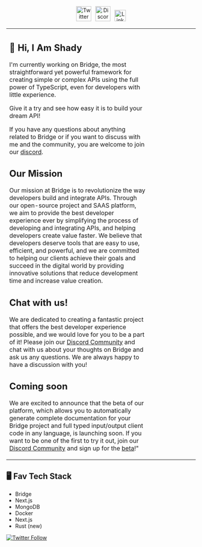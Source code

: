 <!-- <img align=right src="https://github.com/FrancescoXX/FrancescoXX/blob/main/devcard.svg" width="200" alt="Francesco's Dev Card"/> -->
<div align=center>
<a href="https://twitter.com/ShadyShoha"><img src="https://cdn.worldvectorlogo.com/logos/twitter-6.svg" title="Twitter" alt="Twitter Account" width="40"/></a>
&ensp;<a href="https://discord.gg/WEr7HaXN"><img src="https://cdn.worldvectorlogo.com/logos/discord-6.svg" title="Discord" alt="Discord Community" width="40"/></a> 
&ensp;<a href="https://www.linkedin.com/in/shady-al-shoha/"><img src="https://cdn.worldvectorlogo.com/logos/linkedin-icon-2.svg" title="Linkedin" alt="Linkedin Account" width="30"/></a>
</div>
<!-- &ensp;<a href="https://dev.to/shady"><img src="https://github.com/FrancescoXX/FrancescoXX/blob/main/dev-black.png" title="DEV" alt="DEVto Blog" width="30"/></a>
&ensp; -->


<table><tr><td valign="top" width="75%">

## 👋 Hi, I Am Shady

I'm currently working on Bridge, the most straightforward yet powerful framework for creating simple or complex APIs using the full power of TypeScript, even for developers with little experience.

Give it a try and see how easy it is to build your dream API!

If you have any questions about anything related to Bridge or if you want to discuss with me and the community, you are welcome to join our [discord](https://discord.gg/WEr7HaXN).

## Our Mission
Our mission at Bridge is to revolutionize the way developers build and integrate APIs. Through our open-source project and SAAS platform, we aim to provide the best developer experience ever by simplifying the process of developing and integrating APIs, and helping developers create value faster. We believe that developers deserve tools that are easy to use, efficient, and powerful, and we are committed to helping our clients achieve their goals and succeed in the digital world by providing innovative solutions that reduce development time and increase value creation.

## Chat with us!
We are dedicated to creating a fantastic project that offers the best developer experience possible, and we would love for you to be a part of it! Please join our [Discord Community](https://discord.gg/WEr7HaXN) and chat with us about your thoughts on Bridge and ask us any questions. We are always happy to have a discussion with you!

## Coming soon
We are excited to announce that the beta of our platform, which allows you to automatically generate complete documentation for your Bridge project and full typed input/output client code in any language, is launching soon. If you want to be one of the first to try it out, join our [Discord Community](https://discord.gg/WEr7HaXN) and sign up for the [beta](https://bridge.codes)!"

</td><td valign="top" width="25%">


 
</tr></tr></table> 
<!-- <img src="https://cdn.worldvectorlogo.com/logos/docker.svg" title="Docker" alt="Docker Logo" width="80"/>&emsp;
<img src="https://cdn.worldvectorlogo.com/logos/kubernets.svg" title="Kubernetes" alt="Kubernetes Logo" width="65"/>&emsp;
<img src="https://cdn.worldvectorlogo.com/logos/nodejs-1.svg" title="Node.js" alt="Node.js Logo" width="100"/>&emsp;
<img src="https://cdn.worldvectorlogo.com/logos/grafana.svg" title="Grafana Logo" alt="Grafana Logo" width="60"/>&emsp;
<img src="https://github.com/FrancescoXX/FrancescoXX/blob/main/lr4rm1p2pcezmxqs5dqk.png" title="Next.js Logo" alt="Next.js Grafana Logo" width="150"/>&emsp; -->

## 🖥️ Fav Tech Stack

- Bridge
- Next.js
- MongoDB
- Docker
- Next.js
- Rust (new)

<a href="https://twitter.com/ShadyShoha"><img alt="Twitter Follow" src="https://img.shields.io/twitter/follow/ShadyShoha?label=Twitter&style=for-the-badge&logo=twitter&color=1DA1F2"> </a>


 <!-- <table><tr><td valign="top" width="50%">

## <a href="https://www.youtube.com/channel/"><img src="https://cdn.worldvectorlogo.com/logos/youtube-icon.svg" title="YouTube Channel" alt="Youtube Channel" width="30"/> </a>   Recent Videos on YouTube      
 
- [Video name ](video.link)
 
</td><td valign="top" width="50%">

## <a href="https://dev.to/shady"><img src="https://github.com/" title="DEV" alt="DEV" width="25"/></a>   Recent Articles on DEV.to     

- [Article name](video.link)


</td></tr></table> -->